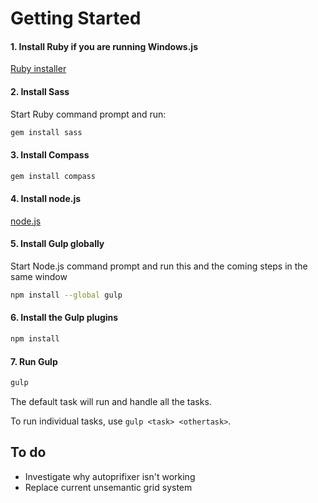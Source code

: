 # Getting Started

#### 1. Install Ruby if you are running Windows.js

[Ruby installer](http://rubyinstaller.org/)

#### 2. Install Sass

Start Ruby command prompt and run:

```sh
gem install sass
```

#### 3. Install Compass

```sh
gem install compass
```

#### 4. Install node.js

[node.js](http://nodejs.org/)

#### 5. Install Gulp globally

Start Node.js command prompt and run this and the coming steps in the same window

```sh
npm install --global gulp
```

#### 6. Install the Gulp plugins

```sh
npm install
```

#### 7. Run Gulp

```sh
gulp
```

The default task will run and handle all the tasks.

To run individual tasks, use `gulp <task> <othertask>`.


## To do

* Investigate why autoprifixer isn't working
* Replace current unsemantic grid system
